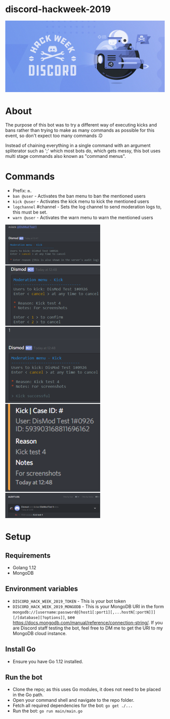 # discord-hackweek-2019
<img src="/discord_banner.jpeg">

# About
The purpose of this bot was to try a different way of executing kicks and bans rather than trying to make as many commands as possible for this event, so don't expect too many commands :D

Instead of chaining everything in a single command with an argument spliterator such as ';' which most bots do, which gets messy, this bot uses multi stage commands also known as "command menus".

# Commands
 - Prefix: ``m.``
 - ``ban @user`` - Activates the ban menu to ban the mentioned users
 - ``kick @user`` - Activates the kick menu to kick the mentioned users
 - ``logchannel`` #channel - Sets the log channel to send moderation logs to, this must be set.
 - ``warn @user`` - Activates the warn menu to warn the mentioned users

<img src="/screenshot_01.png" width="300"> <img src="/screenshot_02.png" width="300"> <img src="/screenshot_03.png" width="300"> <img src="/screenshot_04.png" width="300"> <img src="/screenshot_05.png" width="300">

# Setup

## Requirements
 - Golang 1.12
 - MongoDB

## Environment variables
 - ``DISCORD_HACK_WEEK_2019_TOKEN`` - This is your bot token
 - ``DISCORD_HACK_WEEK_2019_MONGODB`` - This is your MongoDB URI in the form ``mongodb://[username:password@]host1[:port1][,...hostN[:portN]]][/[database][?options]]``, see <https://docs.mongodb.com/manual/reference/connection-string/>. If you are Discord staff testing the bot, feel free to DM me to get the URI to my MongoDB cloud instance.

## Install Go
 - Ensure you have Go 1.12 installed.

## Run the bot
 - Clone the repo; as this uses Go modules, it does not need to be placed in the Go path.
 - Open your command shell and navigate to the repo folder.
 - Fetch all required dependencies for the bot: ``go get ./...``
 - Run the bot: ``go run main/main.go``
